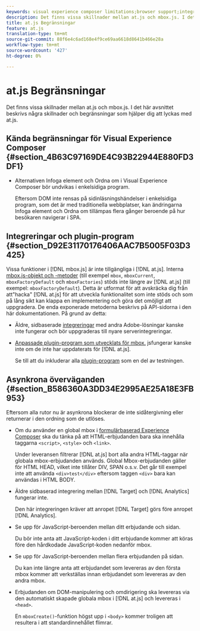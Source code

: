 ```yaml
---
keywords: visual experience composer limitations;browser support;integrations;plugins;asynchronous considerations
description: Det finns vissa skillnader mellan at.js och mbox.js. I det här avsnittet beskrivs några skillnader och begränsningar som hjälper dig att lyckas med at.js.
title: at.js Begränsningar
feature: at.js
translation-type: tm+mt
source-git-commit: 88f6e4c6ad168e4f9ce69aa6618d8641b466e28a
workflow-type: tm+mt
source-wordcount: '427'
ht-degree: 0%

---
```



# at.js Begränsningar

Det finns vissa skillnader mellan at.js och mbox.js. I det här avsnittet beskrivs några skillnader och begränsningar som hjälper dig att lyckas med at.js.

## Kända begränsningar för Visual Experience Composer {#section_4B63C97169DE4C93B22944E880FD3DF1}

* Alternativen Infoga element och Ordna om i Visual Experience Composer bör undvikas i enkelsidiga program.

   Eftersom DOM inte rensas på sidinläsningshändelser i enkelsidiga program, som det är med traditionella webbplatser, kan ändringarna Infoga element och Ordna om tillämpas flera gånger beroende på hur besökaren navigerar i SPA.

## Integreringar och plugin-program {#section_D92E31170176406AAC7B5005F03D3425}

Vissa funktioner i [!DNL mbox.js] är inte tillgängliga i [!DNL at.js]. Interna [mbox.js-objekt och -metoder](/help/c-target/c-visitor-profile/variables-profiles-parameters-methods.md#section_8C78059D15D9452F95636A5640188537) (till exempel `mbox`, `mboxCurrent`, `mboxFactoryDefault` och `mboxFactories`) stöds inte längre av [!DNL at.js] (till exempel: `mboxFactoryDefault`). Detta är utformat för att avskräcka dig från att&quot;hacka&quot; [!DNL at.js] för att utveckla funktionalitet som inte stöds och som på lång sikt kan klappa en implementering och göra det omöjligt att uppgradera. De enda exponerade metoderna beskrivs på API-sidorna i den här dokumentationen. På grund av detta:

* Äldre, sidbaserade [integreringar](/help/c-implementing-target/c-implementing-target-for-client-side-web/c-how-atjs-works/target-atjs-integrations.md#concept_C100BC4F073C4B57A608B309D0157B39) med andra Adobe-lösningar kanske inte fungerar och bör uppgraderas till nyare serverintegreringar.
* [Anpassade plugin-program som utvecklats för mbox.](/help/c-implementing-target/c-implementing-target-for-client-side-web/t-mbox-download/c-target-atjs-implementation/target-atjs-plugins.md#concept_F5D4C0A4DACF41409CC42FDD93B13FAF) jsfungerar kanske inte om de inte har uppdaterats för  [!DNL at.js].

   Se till att du inkluderar alla [plugin-program](/help/c-implementing-target/c-implementing-target-for-client-side-web/t-mbox-download/c-target-atjs-implementation/target-atjs-plugins.md#concept_F5D4C0A4DACF41409CC42FDD93B13FAF) som en del av testningen.

## Asynkrona överväganden {#section_B586360A3DD34E2995AE25A18E3FB953}

Eftersom alla rutor nu är asynkrona blockerar de inte sidåtergivning eller returnerar i den ordning som de utlöses.

* Om du använder en global mbox i [formulärbaserad Experience Composer](/help/c-experiences/experiences.md#section_3643394BD424463C8768F2907DEBCC22) ska du tänka på att HTML-erbjudanden bara ska innehålla taggarna `<script>`, `<style>` och `<link>`.

   Under leveransen filtrerar [!DNL at.js] bort alla andra HTML-taggar när globala mbox-erbjudanden används. Global Mbox-erbjudanden gäller för HTML HEAD, vilket inte tillåter DIV, SPAN o.s.v. Det går till exempel inte att använda `<div>test</div>` eftersom taggen `<div>` bara kan användas i HTML BODY.

* Äldre sidbaserad integrering mellan [!DNL Target] och [!DNL Analytics] fungerar inte.

   Den här integreringen kräver att anropet [!DNL Target] görs före anropet [!DNL Analytics].

* Se upp för JavaScript-beroenden mellan ditt erbjudande och sidan.

   Du bör inte anta att JavaScript-koden i ditt erbjudande kommer att köras före den hårdkodade JavaScript-koden nedanför mbox.

* Se upp för JavaScript-beroenden mellan flera erbjudanden på sidan.

   Du kan inte längre anta att erbjudandet som levereras av den första mbox kommer att verkställas innan erbjudandet som levereras av den andra mbox.

* Erbjudanden om DOM-manipulering och omdirigering ska levereras via den automatiskt skapade globala mbox i [!DNL at.js] och levereras i `<head>`.

   En `mboxCreate()`-funktion högst upp i `<body>` kommer troligen att resultera i att standardinnehållet flimrar.


